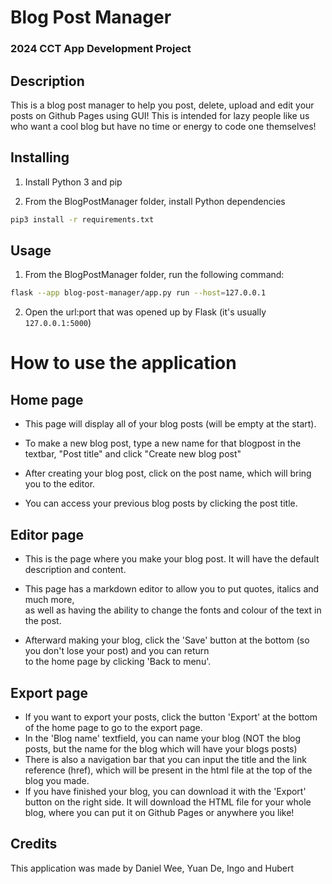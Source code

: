 # Blog Post Manager
### 2024 CCT App Development Project
## Description
This is a blog post manager to help you post, delete, upload and edit your posts on Github Pages using GUI! 
This is intended for lazy people like us who want a cool blog but have no time or energy to code one themselves!
## Installing
1) Install Python 3 and pip

2) From the BlogPostManager folder, install Python dependencies
```sh
pip3 install -r requirements.txt
```

## Usage
1) From the BlogPostManager folder, run the following command:
```sh
flask --app blog-post-manager/app.py run --host=127.0.0.1
```

2) Open the url:port that was opened up by Flask (it's usually `127.0.0.1:5000`)

# How to use the application
## Home page
- This page will display all of your blog posts (will be empty at the start).  
  
- To make a new blog post, type a new name for that blogpost in the textbar, "Post title" and click "Create new blog post"  
- After creating your blog post, click on the post name, which will bring you to the editor.  

- You can access your previous blog posts by clicking the post title.  
## Editor page  
- This is the page where you make your blog post. It will have the default description and content.  

- This page has a markdown editor to allow you to put quotes, italics and much more,  
as well as having the ability to change the fonts and colour of the text in the post.  

- Afterward making your blog, click the 'Save' button at the bottom (so you don't lose your post) and you can return  
to the home page by clicking 'Back to menu'.  

## Export page  
- If you want to export your posts, click the button 'Export' at the bottom of the home page to go to the export page.  
- In the 'Blog name' textfield, you can name your blog (NOT the blog posts, but the name for the blog which will have your blogs posts)
- There is also a navigation bar that you can input the title and the link reference (href), which will be present in the html file at the top of the blog you made. 
- If you have finished your blog, you can download it with the 'Export' button on the right side. It will download the HTML file for your whole blog, where you can put it on Github Pages or anywhere you like!

## Credits 
This application was made by Daniel Wee, Yuan De, Ingo and Hubert

